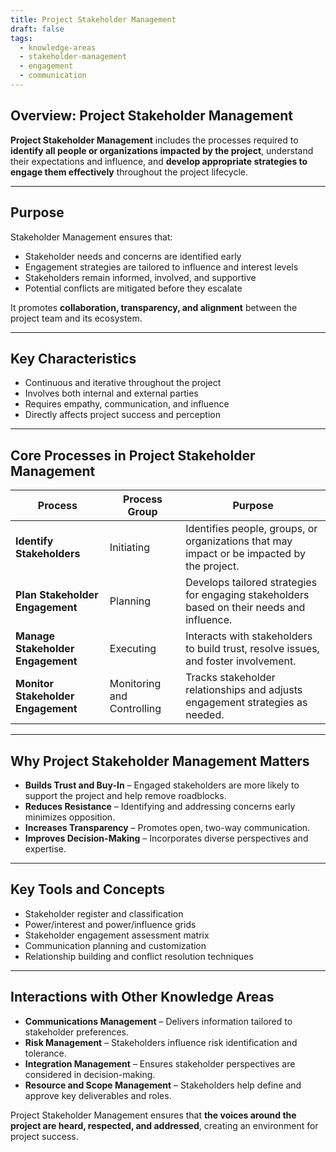 ```yaml
---
title: Project Stakeholder Management  
draft: false  
tags:  
  - knowledge-areas  
  - stakeholder-management  
  - engagement  
  - communication  
---
```


## Overview: Project Stakeholder Management

**Project Stakeholder Management** includes the processes required to **identify all people or organizations impacted by the project**, understand their expectations and influence, and **develop appropriate strategies to engage them effectively** throughout the project lifecycle.

---

## Purpose

Stakeholder Management ensures that:

- Stakeholder needs and concerns are identified early  
- Engagement strategies are tailored to influence and interest levels  
- Stakeholders remain informed, involved, and supportive  
- Potential conflicts are mitigated before they escalate  

It promotes **collaboration, transparency, and alignment** between the project team and its ecosystem.

---

## Key Characteristics

- Continuous and iterative throughout the project  
- Involves both internal and external parties  
- Requires empathy, communication, and influence  
- Directly affects project success and perception

---

## Core Processes in Project Stakeholder Management

| Process | Process Group | Purpose |
|---------|----------------------------|---------|
| **Identify Stakeholders** | Initiating | Identifies people, groups, or organizations that may impact or be impacted by the project. |
| **Plan Stakeholder Engagement** | Planning | Develops tailored strategies for engaging stakeholders based on their needs and influence. |
| **Manage Stakeholder Engagement** | Executing | Interacts with stakeholders to build trust, resolve issues, and foster involvement. |
| **Monitor Stakeholder Engagement** | Monitoring and Controlling | Tracks stakeholder relationships and adjusts engagement strategies as needed.

---

## Why Project Stakeholder Management Matters

- **Builds Trust and Buy-In** – Engaged stakeholders are more likely to support the project and help remove roadblocks.  
- **Reduces Resistance** – Identifying and addressing concerns early minimizes opposition.  
- **Increases Transparency** – Promotes open, two-way communication.  
- **Improves Decision-Making** – Incorporates diverse perspectives and expertise.

---

## Key Tools and Concepts

- Stakeholder register and classification  
- Power/interest and power/influence grids  
- Stakeholder engagement assessment matrix  
- Communication planning and customization  
- Relationship building and conflict resolution techniques

---

## Interactions with Other Knowledge Areas

- **Communications Management** – Delivers information tailored to stakeholder preferences.  
- **Risk Management** – Stakeholders influence risk identification and tolerance.  
- **Integration Management** – Ensures stakeholder perspectives are considered in decision-making.  
- **Resource and Scope Management** – Stakeholders help define and approve key deliverables and roles.

Project Stakeholder Management ensures that **the voices around the project are heard, respected, and addressed**, creating an environment for project success.
